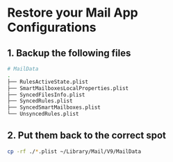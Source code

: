 # Restore your Mail App Configurations

## 1. Backup the following files

```sh
# MailData
.
├── RulesActiveState.plist
├── SmartMailboxesLocalProperties.plist
├── SyncedFilesInfo.plist
├── SyncedRules.plist
├── SyncedSmartMailboxes.plist
└── UnsyncedRules.plist
```

## 2. Put them back to the correct spot

```sh
cp -rf ./*.plist ~/Library/Mail/V9/MailData
```
